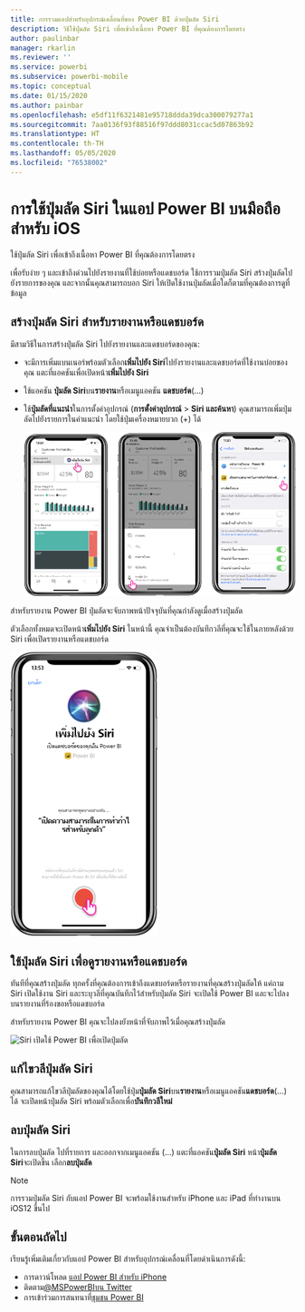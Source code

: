 ```yaml
---
title: การรวมแอปสำหรับอุปกรณ์เคลื่อนที่ของ Power BI ด้วยปุ่มลัด Siri
description: วิธีใช้ปุ่มลัด Siri เพื่อเข้าถึงเนื้อหา Power BI ที่คุณต้องการโดยตรง
author: paulinbar
manager: rkarlin
ms.reviewer: ''
ms.service: powerbi
ms.subservice: powerbi-mobile
ms.topic: conceptual
ms.date: 01/15/2020
ms.author: painbar
ms.openlocfilehash: e5df11f6321481e95718ddda39dca300079277a1
ms.sourcegitcommit: 7aa0136f93f88516f97ddd8031ccac5d07863b92
ms.translationtype: HT
ms.contentlocale: th-TH
ms.lasthandoff: 05/05/2020
ms.locfileid: "76538002"
---
```

# <a name="using-siri-shortcuts-in-power-bi-mobile-ios-app"></a>การใช้ปุ่มลัด Siri ในแอป Power BI บนมือถือสำหรับ iOS

ใช้ปุ่มลัด Siri เพื่อเข้าถึงเนื้อหา Power BI ที่คุณต้องการโดยตรง

เพื่อรับง่าย ๆ และเข้าถึงด่วนไปยังรายงานที่ใช้บ่อยหรือแดชบอร์ด ใช้การรวมปุ่มลัด Siri สร้างปุ่มลัดไปยังรายการของคุณ และจากนั้นคุณสามารถบอก Siri ให้เปิดใช้งานปุ่มลัดเมื่อใดก็ตามที่คุณต้องการดูที่ข้อมูล

## <a name="create-siri-shortcut-for-a-report-or-dashboard"></a>สร้างปุ่มลัด Siri สำหรับรายงานหรือแดชบอร์ด

มีสามวิธีในการสร้างปุ่มลัด Siri ไปยังรายงานและแดชบอร์ดของคุณ:

- จะมีการเพิ่มแบนเนอร์พร้อมตัวเลือก**เพิ่มไปยัง Siri**ไปยังรายงานและแดชบอร์ดที่ใช้งานบ่อยของคุณ แตะที่แอคชันเพื่อเปิดหน้า**เพิ่มไปยัง Siri**
    
- ใช้แอคชัน **ปุ่มลัด Siri**บน**รายงาน**หรือเมนูแอคชัน **แดชบอร์ด**(...)
    
- ใช้**ปุ่มลัดที่แนะนำ**ในการตั้งค่าอุปกรณ์ (**การตั้งค่าอุปกรณ์** > **Siri และค้นหา**) คุณสามารถเพิ่มปุ่มลัดไปยังรายการในคำแนะนำ โดยใช้ปุ่มเครื่องหมายบวก (+) ได้
     
     ![สร้างปุ่มลัด](./media/mobile-apps-ios-siri-search/power-bi-siri-create-shortcut.png)

สำหรับรายงาน Power BI ปุ่มลัดจะจับภาพหน้าปัจจุบันที่คุณกำลังดูเมื่อสร้างปุ่มลัด 

ตัวเลือกทั้งหมดจะเปิดหน้า**เพิ่มไปยัง Siri** ในหน้านี้ คุณจำเป็นต้องบันทึกวลีที่คุณจะใช้ในภายหลังด้วย Siri เพื่อเปิดรายงานหรือแดชบอร์ด 
   
![เพิ่มไปยังหน้า Siri](./media/mobile-apps-ios-siri-search/power-bi-siri-add-page.png)
    

## <a name="use-siri-shortcuts-to-view-report-or-dashboard"></a>ใช้ปุ่มลัด Siri เพื่อดูรายงานหรือแดชบอร์ด

ทันทีที่คุณสร้างปุ่มลัด ทุกครั้งที่คุณต้องการเข้าถึงแดชบอร์ดหรือรายงานที่คุณสร้างปุ่มลัดให้ แค่ถาม Siri
เปิดใช้งาน Siri และระบุวลีที่คุณบันทึกไว้สำหรับปุ่มลัด Siri จะเปิดใช้ Power BI และจะไปลงบนรายงานที่ร้องขอหรือแดชบอร์ด 

สำหรับรายงาน Power BI คุณจะไปลงยังหน้าที่จับภาพไว้เมื่อคุณสร้างปุ่มลัด


  ![Siri เปิดใช้ Power BI เพื่อเปิดปุ่มลัด](./media/mobile-apps-ios-siri-search/power-bi-siri-open.png)
  

## <a name="edit-siri-shortcut-phrase"></a>แก้ไขวลีปุ่มลัด Siri 
คุณสามารถแก้ไขวลีปุ่มลัดของคุณได้โดยใช้ปุ่ม**ปุ่มลัด Siri**บน**รายงาน**หรือเมนูแอคชัน**แดชบอร์ด**(...) ได้ จะเปิดหน้าปุ่มลัด Siri พร้อมตัวเลือกเพื่อ**บันทึกวลีใหม่** 

## <a name="delete-siri-shortcut"></a>ลบปุ่มลัด Siri 
ในการลบปุ่มลัด ไปที่รายการ และออกจากเมนูแอคชัน (...) แตะที่แอคชัน**ปุ่มลัด Siri** หน้า**ปุ่มลัด Siri**จะเปิดขึ้น เลือก**ลบปุ่มลัด**


> [!NOTE]
> การรวมปุ่มลัด Siri กับแอป Power BI จะพร้อมใช้งานสำหรับ iPhone และ iPad ที่ทำงานบน iOS12 ขึ้นไป
> 

## <a name="next-steps"></a>ขั้นตอนถัดไป
เรียนรู้เพิ่มเติมเกี่ยวกับแอป Power BI สำหรับอุปกรณ์เคลื่อนที่โดยดำเนินการดังนี้: 

* การดาวน์โหลด [แอป Power BI สำหรับ iPhone](https://go.microsoft.com/fwlink/?LinkId=522062)
* ติดตาม[@MSPowerBIบน Twitter](https://twitter.com/MSPowerBI)
* การเข้าร่วมการสนทนาที่[ชุมชน Power BI](https://community.powerbi.com/)

